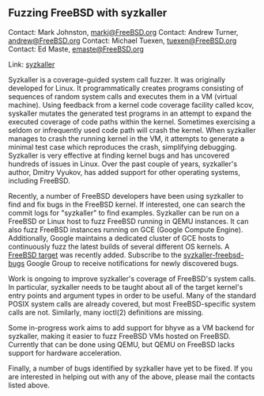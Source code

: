 ## Fuzzing FreeBSD with syzkaller

Contact: Mark Johnston, <markj@FreeBSD.org>
Contact: Andrew Turner, <andrew@FreeBSD.org>
Contact: Michael Tuexen, <tuexen@FreeBSD.org>
Contact: Ed Maste, <emaste@FreeBSD.org>

Link:	 [syzkaller](https://github.com/google/syzkaller)

Syzkaller is a coverage-guided system call fuzzer.  It was originally
developed for Linux.  It programmatically creates programs consisting
of sequences of random system calls and executes them in a VM
(virtual machine).  Using feedback from a kernel code coverage
facility called kcov, syskaller mutates the generated test programs
in an attempt to expand the executed coverage of code paths within
the kernel.  Sometimes exercising a seldom or infrequently used
code path will crash the kernel. When syzkaller manages to crash
the running kernel in the VM, it attempts to generate a minimal
test case which reproduces the crash, simplifying debugging.
Syzkaller is very effective at finding kernel bugs and has uncovered
hundreds of issues in Linux.  Over the past couple of years,
syzkaller's author, Dmitry Vyukov, has added support for other
operating systems, including FreeBSD.

Recently, a number of FreeBSD developers have been using syzkaller
to find and fix bugs in the FreeBSD kernel.  If interested, one can
search the commit logs for "syzkaller" to find examples.  Syzkaller
can be run on a FreeBSD or Linux host to fuzz FreeBSD running in
QEMU instances.  It can also fuzz FreeBSD instances running on GCE
(Google Compute Engine).  Additionally, Google maintains a dedicated
cluster of GCE hosts to continuously fuzz the latest builds of
several different OS kernels.  A [FreeBSD
target](https://syzkaller.appspot.com/freebsd) was recently added.
Subscribe to the
[syzkaller-freebsd-bugs](https://groups.google.com/forum/#!forum/syzkaller-freebsd-bugs)
Google Group to receive notifications for newly discovered bugs.

Work is ongoing to improve syzkaller's coverage of FreeBSD's system
calls.  In particular, syzkaller needs to be taught about all of
the target kernel's entry points and argument types in order to be
useful.  Many of the standard POSIX system calls are already covered,
but most FreeBSD-specific system calls are not.  Similarly, many
ioctl(2) definitions are missing.

Some in-progress work aims to add support for bhyve as a VM backend
for syzkaller, making it easier to fuzz FreeBSD VMs hosted on
FreeBSD.  Currently that can be done using QEMU, but QEMU on FreeBSD
lacks support for hardware acceleration.

Finally, a number of bugs identified by syzkaller have yet to be
fixed.  If you are interested in helping out with any of the above,
please mail the contacts listed above.

